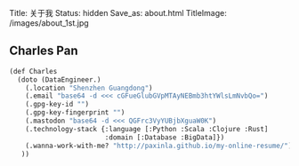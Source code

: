 Title: 关于我
Status: hidden
Save_as: about.html
TitleImage: /images/about_1st.jpg


## Charles Pan

```lisp
(def Charles
  (doto (DataEngineer.)
    (.location "Shenzhen Guangdong")
    (.email "base64 -d <<< cGFueGlubGVpMTAyNEBmb3htYWlsLmNvbQo=")
    (.gpg-key-id "")
    (.gpg-key-fingerprint "")
    (.mastodon "base64 -d <<< QGFrc3VyYUBjbXguaW0K")
    (.technology-stack {:language [:Python :Scala :Clojure :Rust]
                        :domain [:Database :BigData]})
    (.wanna-work-with-me? "http://paxinla.github.io/my-online-resume/")
   ))
```
